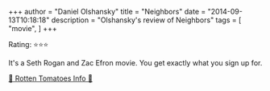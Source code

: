 +++
author = "Daniel Olshansky"
title = "Neighbors"
date = "2014-09-13T10:18:18"
description = "Olshansky's review of Neighbors"
tags = [
    "movie",
]
+++

Rating: ⭐⭐⭐

It's a Seth Rogan and Zac Efron movie. You get exactly what you sign up for.

[🍅 Rotten Tomatoes Info 🍅](https://www.rottentomatoes.com//m/neighbors_2014)